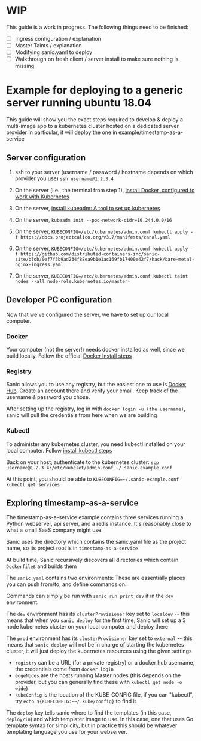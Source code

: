 # WIP
This guide is a work in progress. The following things need to be finished:

- [ ] Ingress configuration / explanation
- [ ] Master Taints / explanation
- [ ] Modifying sanic.yaml to deploy
- [ ] Walkthrough on fresh client / server install to make sure nothing is missing

# Example for deploying to a generic server running ubuntu 18.04

This guide will show you the exact steps required to develop & deploy a multi-image app to a kubernetes cluster hosted on a dedicated server provider
In particular, it will deploy the one in example/timestamp-as-a-service


## Server configuration
1. ssh to your server (username / password / hostname depends on which provider you use)
`ssh username@1.2.3.4`

2. On the server (i.e., the terminal from step 1), [install Docker, configured to work with Kubernetes](https://kubernetes.io/docs/setup/production-environment/container-runtimes/#docker)
3. On the server, [install kubeadm: A tool to set up kubernetes](https://kubernetes.io/docs/setup/production-environment/tools/kubeadm/install-kubeadm/#installing-kubeadm-kubelet-and-kubectl)
4. On the server, `kubeadm init --pod-network-cidr=10.244.0.0/16`
5. On the server, `KUBECONFIG=/etc/kubernetes/admin.conf kubectl apply -f https://docs.projectcalico.org/v3.7/manifests/canal.yaml`
6. On the server, `KUBECONFIG=/etc/kubernetes/admin.conf kubectl apply -f https://github.com/distributed-containers-inc/sanic-site/blob/0ef7f3b9ad234f88ea9b1e1ac169fb17400e42f7/hack/bare-metal-nginx-ingress.yaml` 
7. On the server, `KUBECONFIG=/etc/kubernetes/admin.conf kubectl taint nodes --all node-role.kubernetes.io/master-` 
## Developer PC configuration
Now that we've configured the server, we have to set up our local computer.

### Docker
Your computer (not the server!) needs docker installed as well, since we build locally. Follow the official [Docker Install steps](https://docs.docker.com/install/)

### Registry
Sanic allows you to use any registry, but the easiest one to use is [Docker Hub](https://hub.docker.com/). Create an account there and verify your email. Keep track of the username & password you chose.

After setting up the registry, log in with `docker login -u (the username)`, sanic will pull the credentials from here when we are building 

### Kubectl
To administer any kubernetes cluster, you need kubectl installed on your local computer. Follow [install kubectl steps](https://kubernetes.io/docs/tasks/tools/install-kubectl/)

Back on your host, authenticate to the kubernetes cluster: `scp username@1.2.3.4:/etc/kubelet/admin.conf ~/.sanic-example.conf`

At this point, you should be able to `KUBECONFIG=~/.sanic-example.conf kubectl get services`


## Exploring timestamp-as-a-service

The timestamp-as-a-service example contains three services running a Python webserver, api server, and a redis instance.  It's reasonably close to what a small SaaS company might use.

Sanic uses the directory which contains the sanic.yaml file as the project name, so its project root is in `timestamp-as-a-service`

At build time, Sanic recursively discovers all directories which contain `Dockerfile`s and builds them

The `sanic.yaml` contains two environments: These are essentially places you can push from/to, and define commands on.

Commands can simply be run with `sanic run print_dev` if in the `dev` environment.

The `dev` environment has its `clusterProvisioner` key set to `localdev` -- this means that when you `sanic deploy` for the first time, Sanic will set up a 3 node kubernetes cluster on your local computer and deploy there

The `prod` environment has its `clusterProvisioner` key set to `external` -- this means that `sanic deploy` will not be in charge of starting the kubernetes cluster, it will just deploy the kubernetes resources using the given settings
- `registry` can be a URL (for a private registry) or a docker hub username, the credentials come from `docker login`
- `edgeNodes` are the hosts running Master nodes (this depends on the provider, but you can generally find these with `kubectl get node -o wide`)
- `kubeConfig` is the location of the KUBE_CONFIG file, if you can "kubectl", try `echo ${KUBECONFIG:-~/.kube/config}` to find it

The `deploy` key tells sanic where to find the templates (in this case, `deploy/in`) and which templater image to use. In this case, one that uses Go template syntax for simplicity, but in practice this should be whatever templating language you use for your webserver.